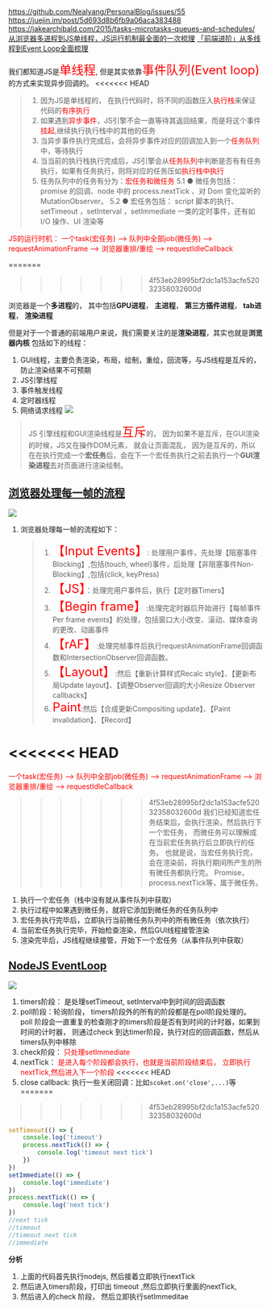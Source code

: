 https://github.com/Nealyang/PersonalBlog/issues/55
https://juejin.im/post/5d693d8b6fb9a06aca383488
https://jakearchibald.com/2015/tasks-microtasks-queues-and-schedules/
[从浏览器多进程到JS单线程，JS运行机制最全面的一次梳理](https://segmentfault.com/a/1190000012925872)
[「前端进阶」从多线程到Event Loop全面梳理](https://juejin.im/post/5d5b4c2df265da03dd3d73e5)

我们都知道JS是<font size=5 color=red>单线程</font>, 但是其实依靠<font size=5 color=red>事件队列(Event loop)</font>的方式来实现异步回调的。
<<<<<<< HEAD
> 1. 因为JS是单线程的， 在执行代码时，将不同的函数压入<font color=red>执行栈</font>来保证代码的<font color=red>有序执行</font>
> 2. 如果遇到<font color=red>异步事件</font>，JS引擎不会一直等待其返回结果，而是将这个事件<font color=red>挂起</font>,继续执行执行栈中的其他的任务
> 3. 当异步事件执行完成后，会将异步事件对应的回调加入到一个<font color=red>任务队列</font>中，等待执行
> 4. 当当前的执行栈执行完成后，JS引擎会从<font color=red>任务队列</font>中判断是否有有任务执行，如果有任务执行，则将对应的任务压如<font color=red>执行栈中执行</font>
> 5. 任务队列中的任务有分为：<font color=red>宏任务和微任务</font>
> 5.1 ● 微任务包括： promise 的回调、node 中的 process.nextTick 、对 Dom 变化监听的 MutationObserver。
> 5.2 ● 宏任务包括： script 脚本的执行、setTimeout ，setInterval ，setImmediate 一类的定时事件，还有如 I/O 操作、UI 渲染等 

<font color=red>JS的运行时机： 一个task(宏任务) --> 队列中全部job(微任务) --> requestAnimationFrame --> 浏览器重排/重绘 --> requestIdleCallback</font>

=======
>>>>>>> 4f53eb28995bf2dc1a153acfe52032358032600d

浏览器是一个**多进程**的， 其中包括**GPU进程**， **主进程**， **第三方插件进程**， **tab进程**， **渲染进程**

但是对于一个普通的前端用户来说，我们需要关注的是**渲染进程**，其实也就是**浏览器内核**
包括如下的线程：
1. GUI线程，主要负责渲染，布局，绘制，重绘，回流等，与JS线程是互斥的，防止渲染结果不可预期
2. JS引擎线程
4. 事件触发线程
5. 定时器线程
6. 网络请求线程
![](https://upload-images.jianshu.io/upload_images/3358344-74350b8bedb7864c?imageMogr2/auto-orient/strip|imageView2/2/format/webp)
> JS 引擎线程和GUI渲染线程是<font size=5 color=red>互斥</font>的， 因为如果不是互斥，在GUI渲染的时候，JS又在操作DOM元素， 就会让页面混乱， 因为是互斥的，所以在在执行完成一个**宏任务**后，会在下一个宏任务执行之前去执行一个**GUI渲染进程**去对页面进行渲染绘制。

## [浏览器处理每一帧的流程](https://mp.weixin.qq.com/s/wJxj5QbOHwH9cKmqU5eSQw)
![](https://mmbiz.qpic.cn/mmbiz_png/EibZvicb0pyanTibQrlYSYsNkgpCuC4nrA7X3LthAQA69Wu5Uq40FwztcHOh2jVPhc6u5n2ZibkuaT8e9Giah2l1LwA/640?wx_fmt=png&wxfrom=5&wx_lazy=1&wx_co=1)
1. 浏览器处理每一帧的流程如下：
   > 1. <font size=5 color=red>【Input Events】</font>: 处理用户事件，先处理【阻塞事件Blocking】,包括(touch, wheel)事件，后处理【非阻塞事件Non-Blocking】,包括(click, keyPress)
   > 2. <font size=5 color=red>【JS】</font>：处理完用户事件后，执行【定时器Timers】
   > 3. <font size=5 color=red>【Begin frame】</font>:处理完定时器后开始进行【每帧事件Per frame events】的处理，包括窗口大小改变、滚动、媒体查询的更改、动画事件
   > 4. <font size=5 color=red>【rAF】</font>:处理完帧事件后执行requestAnimationFrame回调函数和IntersectionObserver回调函数。
   > 5. <font size=5 color=red>【Layout】</font>:然后【重新计算样式Recalc style】、【更新布局Update layout】、【调整Observer回调的大小Resize Observer callbacks】
   > 6.  <font size=5 color=red>Paint</font>:然后【合成更新Compositing update】、【Paint invalidation】、【Record】

<<<<<<< HEAD
=======
<font color=red> 一个task(宏任务) --> 队列中全部job(微任务) --> requestAnimationFrame --> 浏览器重排/重绘 --> requestIdleCallback</font>

>>>>>>> 4f53eb28995bf2dc1a153acfe52032358032600d
我们已经知道宏任务结束后，会执行渲染，然后执行下一个宏任务，
而微任务可以理解成在当前宏任务执行后立即执行的任务。
也就是说，当宏任务执行完，会在渲染前，将执行期间所产生的所有微任务都执行完。
Promise，process.nextTick等，属于微任务。
1. 执行一个宏任务（栈中没有就从事件队列中获取）
2. 执行过程中如果遇到微任务，就将它添加到微任务的任务队列中
3. 宏任务执行完毕后，立即执行当前微任务队列中的所有微任务（依次执行）
4. 当前宏任务执行完毕，开始检查渲染，然后GUI线程接管渲染
5. 渲染完毕后，JS线程继续接管，开始下一个宏任务（从事件队列中获取）

## [NodeJS EventLoop](https://zhuanlan.zhihu.com/p/56151579)

![](https://pic4.zhimg.com/80/v2-97a12551238a057224c93e6ad35ac167_1440w.jpg)

1. timers阶段：  是处理setTimeout, setInterval中到时间的回调函数
2. poll阶段：轮询阶段， timers阶段外的所有的阶段都是在poll阶段处理的。 poll 阶段会一直重复的检查刚才的timers阶段是否有到时间的计时器，如果到时间的计时器， 则通过check 到达timer阶段，执行对应的回调函数，然后从timers队列中移除
3. check阶段： <font color=red>只处理setImmediate</font>
4. nextTick： <font color="red">是进入每个阶段都会执行，也就是当前阶段结束后， 立即执行nextTick,然后进入下一个阶段</font>
<<<<<<< HEAD
5. close callback: 执行一些关闭回调：比如`scoket.on('close',...)`等
=======
>>>>>>> 4f53eb28995bf2dc1a153acfe52032358032600d
```js
setTimeout(() => {
    console.log('timeout')
    process.nextTick(() => {
        console.log('timeout next tick')
    })
})
setImmediate(() => {
    console.log('immediate')
})
process.nextTick(() => {
    console.log('next tick')
})
//next tick
//timeout
//timeout next tick
//immediate
```
**分析**
1. 上面的代码首先执行nodejs, 然后接着立即执行nextTick 
2. 然后进入timers阶段，打印出 timeout ,然后立即执行里面的nextTick,
3. 然后进入的check 阶段， 然后立即执行setImmeditae
